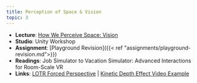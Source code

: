 ```yaml
---
title: Perception of Space & Vision
topic: 3
---
```

- **Lecture**: [How We Perceive Space: Vision](https://impr.hdyar.com/notes/perceivingSpaceVision.html)
- **Studio**: Unity Workshop
- **Assignment**: [Playground Revision]({{< ref "assignments/playground-revision.md">}})
- **Readings**: Job Simulator to Vacation Simulator: Advanced Interactions for Room-Scale VR
- **Links**: [LOTR Forced Perspective](https://www.youtube.com/watch?v=QWMFpxkGO_s) | [Kinetic Depth Effect Video Example](https://www.youtube.com/watch?v=mkhY5lANs-k)
